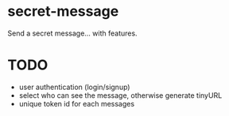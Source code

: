# secret-message
Send a secret message... with features.

# TODO
- user authentication (login/signup)
- select who can see the message, otherwise generate tinyURL
- unique token id for each messages

